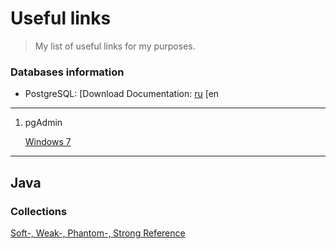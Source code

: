 # Useful links
>My list of useful links for my purposes.


### Databases information
* PostgreSQL:
   [Download
Documentation:
   [ru](https://postgrespro.ru/docs/postgresql)
   [en
***

1. pgAdmin


   [Windows 7](https://www.postgresql.org/ftp/pgadmin/pgadmin4/v4.30/windows/)
   
***

## Java

### Collections
[Soft-, Weak-, Phantom-, Strong Reference](https://habr.com/ru/post/169883/)
